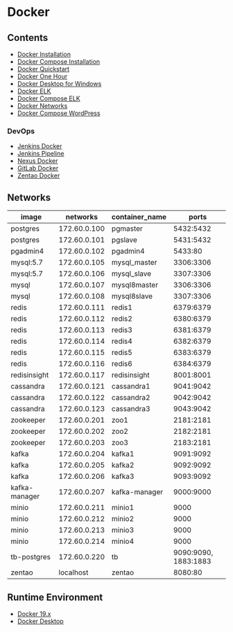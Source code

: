 # Docker

## Contents
- [Docker Installation](../../doc/source/docker/dockerInstallation.md)
- [Docker Compose Installation](../../doc/source/docker/dockerComposeInstallation.md)
- [Docker Quickstart](../../doc/source/docker/dockerQuickstart.md)
- [Docker One Hour](../../doc/source/docker/dockerOneHour.md)
- [Docker Desktop for Windows](../../doc/source/docker/dockerDesktopWindows.md)
- [Docker ELK](../../doc/source/docker/dockerELK.md)
- [Docker Compose ELK](../../doc/source/docker/dockerComposeELK.md)
- [Docker Networks](../../doc/source/docker/dockerNetworks.md)
- [Docker Compose WordPress](../../doc/source/docker/dockerComposeWordPress.md)

### DevOps
- [Jenkins Docker](../../doc/source/framework/devops/jenkinsDocker.md)
- [Jenkins Pipeline](../../doc/source/framework/devops/jenkinsPipeline.md)
- [Nexus Docker](../../doc/source/framework/devops/nexusDocker.md)
- [GitLab Docker](../../doc/source/framework/devops/gitlabDocker.md)
- [Zentao Docker](../../doc/source/framework/devops/zentaoDocker.md)

## Networks

image | networks | container_name | ports
---|---|---|---
postgres | 172.60.0.100 | pgmaster | 5432:5432
postgres | 172.60.0.101 | pgslave | 5431:5432
pgadmin4 | 172.60.0.102 | pgadmin4 | 5433:80
mysql:5.7 | 172.60.0.105 | mysql_master | 3306:3306
mysql:5.7 | 172.60.0.106 | mysql_slave | 3307:3306
mysql | 172.60.0.107 | mysql8master | 3306:3306
mysql | 172.60.0.108 | mysql8slave | 3307:3306
redis | 172.60.0.111 | redis1 | 6379:6379
redis | 172.60.0.112 | redis2 | 6380:6379
redis | 172.60.0.113 | redis3 | 6381:6379
redis | 172.60.0.114 | redis4 | 6382:6379
redis | 172.60.0.115 | redis5 | 6383:6379
redis | 172.60.0.116 | redis6 | 6384:6379
redisinsight | 172.60.0.117 | redisinsight | 8001:8001
cassandra | 172.60.0.121 | cassandra1 | 9041:9042
cassandra | 172.60.0.122 | cassandra2 | 9042:9042
cassandra | 172.60.0.123 | cassandra3 | 9043:9042
zookeeper | 172.60.0.201 | zoo1 | 2181:2181
zookeeper | 172.60.0.202 | zoo2 | 2182:2181
zookeeper | 172.60.0.203 | zoo3 | 2183:2181
kafka | 172.60.0.204 | kafka1 | 9091:9092
kafka | 172.60.0.205 | kafka2 | 9092:9092
kafka | 172.60.0.206 | kafka3 | 9093:9092
kafka-manager | 172.60.0.207 | kafka-manager | 9000:9000
minio | 172.60.0.211 | minio1 | 9000
minio | 172.60.0.212 | minio2 | 9000
minio | 172.60.0.213 | minio3 | 9000
minio | 172.60.0.214 | minio4 | 9000
tb-postgres | 172.60.0.220 | tb | 9090:9090, 1883:1883
zentao | localhost | zentao | 8080:80

## Runtime Environment
- [Docker 19.x](https://www.docker.com/)
- [Docker Desktop](https://www.docker.com/products/docker-desktop)